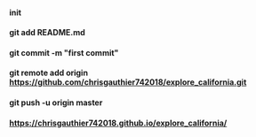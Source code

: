 #### init

#### git add README.md

#### git commit -m "first commit"

#### git remote add origin https://github.com/chrisgauthier742018/explore_california.git

#### git push -u origin master

#### https://chrisgauthier742018.github.io/explore_california/
